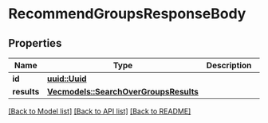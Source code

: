 # RecommendGroupsResponseBody

## Properties

Name | Type | Description | Notes
------------ | ------------- | ------------- | -------------
**id** | [**uuid::Uuid**](uuid::Uuid.md) |  | 
**results** | [**Vec<models::SearchOverGroupsResults>**](SearchOverGroupsResults.md) |  | 

[[Back to Model list]](../README.md#documentation-for-models) [[Back to API list]](../README.md#documentation-for-api-endpoints) [[Back to README]](../README.md)



